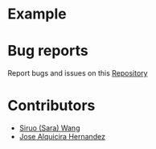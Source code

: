 
# Example


# Bug reports
Report bugs and issues on this [Repository](https://github.com/joseah/srametadata)

# Contributors
* [Siruo (Sara) Wang](https://github.com/SiruoWang)
* [Jose Alquicira Hernandez](https://github.com/joseah)

